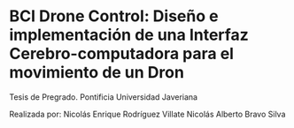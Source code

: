 # BCI Drone Control: Diseño e implementación de una Interfaz Cerebro-computadora para el movimiento de un Dron
 Tesis de Pregrado. Pontificia Universidad Javeriana

Realizada por:
Nicolás Enrique Rodríguez Villate
Nicolás Alberto Bravo Silva
